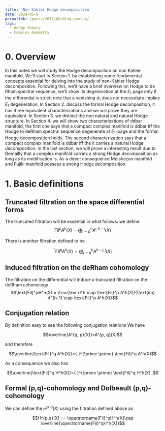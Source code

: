 ```yaml
---
title: 'Non Kahler Hodge decomposition'
date: 2024-05-6
permalink: /posts/2012/08/blog-post-4/
tags:
  - Hodge theory
  - Complex Geometry
---
```



# 0. Overview

In this notes we will study the Hodge decomposition on non Kahler manifold. We'll start in Section 1. by establishing some fundamental concepts essential for delving into the study of non-Kähler Hodge decomposition. Following this, we'll have a brief overview on Hodge to de Rham spectral sequence, we'll show its degeneration at the $E_1$ page only if the differential is strict; note that a vanishing $d_1$ does not necessitate implies $E_1$ degeneration. In Section 2. discuss the formal Hodge decomposition, it has three equivalent characterizations and we will prove they are equivalent. In Section 3. we distinct the non natural and natural Hodge structure. In Section 4. we will show two characterizations of ddbar manifold, the first one says that a compact complex manifold is ddbar iff the Hodge to deRham spectral sequence degenerate at $E_1$-page and the formal Hodge decomposition holds. The second characterization says that a compact complex manifold is ddbar iff the it carries a natural Hodge decomposition. In the last section, we will prove a interesting result due to Demailly that a complex manifold carries a strong Hodge decomposition as long as its modification is. As a direct consequence Moishezon manifold and Fujiki manifold possess a strong Hodge decomposition.

# 1. Basic definitions

## Truncated filtration on the space differential forms

The truncated filtration will be essential in what follows: we define $$\text{Fil}^p A^h(X)=\bigoplus_{i=p}^h A^{i, h-i}(X)$$

There is another filtration defined to be 

$${ }^{\prime \prime} \text{Fil}^q A^h(X)=\bigoplus_{j=q}^h A^{h-j, j}(X)$$


## Induced filtration on the deRham cohomology

The filtration on the differential will induce a truncated filtration on the deRham cohomology
$$\text{Fil}^pH^h(X) = \frac{\ker d^h \cap \text{Fil}^p A^h(X)}{\text{im} d^{h-1} \cap \text{Fil}^p A^h(X)}$$


## Conjugation relation
By definition easy to see the following conjugation relations
We have 

$$\overline{A^{q, p}(X)}=A^{p, q}(X)$$

and therefore

$$\overline{\text{Fil}^q A^h(X)}={ }^{\prime \prime} \text{Fil}^q A^h(X)$$

As a consequence we also has 

$$\overline{\text{Fil}^q H^h(X)}={ }^{\prime \prime} \text{Fil}^q H^h(X) .$$


## Formal (p,q)-cohomology and Dolbeault (p,q)-cohomology

We can define the $H^{p,q}(X)$ using the filtration defined above as 

$$H^{p,q}(X) : = \operatorname{Fil}^pH^h(X)\cap \overline{\operatorname{Fil}^qH^h(X)}$$
